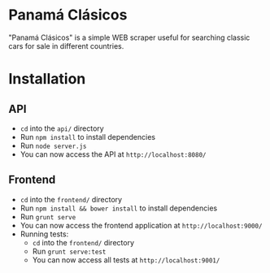 Panamá Clásicos
=================

"Panamá Clásicos" is a simple WEB scraper useful for searching classic cars for sale in different countries.

# Installation

## API
- `cd` into the `api/` directory
- Run `npm install` to install dependencies
- Run `node server.js`
- You can now access the API at `http://localhost:8080/`

## Frontend
- `cd` into the `frontend/` directory
- Run `npm install && bower install` to install dependencies
- Run `grunt serve`
- You can now access the frontend application at `http://localhost:9000/`
- Running tests:
    - `cd` into the `frontend/` directory
    - Run `grunt serve:test`
    - You can now access all tests at `http://localhost:9001/`
